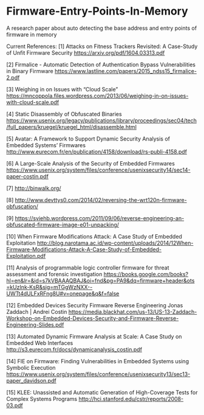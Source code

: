 # Firmware-Entry-Points-In-Memory
A research paper about auto detecting the base address and entry points of firmware in memory

Current References:
[1] Attacks on Fitness Trackers Revisited: A Case-Study of Unfit Firmware Security
https://arxiv.org/pdf/1604.03313.pdf

[2] Firmalice - Automatic Detection of Authentication Bypass Vulnerabilities in Binary Firmware
https://www.lastline.com/papers/2015_ndss15_firmalice-2.pdf

[3] Weighing in on Issues with “Cloud Scale”
https://mncoppola.files.wordpress.com/2013/06/weighing-in-on-issues-with-cloud-scale.pdf

[4] Static Disassembly of Obfuscated Binaries
https://www.usenix.org/legacy/publications/library/proceedings/sec04/tech/full_papers/kruegel/kruegel_html/disassemble.html

[5] Avatar: A Framework to Support Dynamic Security Analysis of Embedded Systems’ Firmwares
http://www.eurecom.fr/en/publication/4158/download/rs-publi-4158.pdf

[6] A Large-Scale Analysis of the Security of Embedded Firmwares
https://www.usenix.org/system/files/conference/usenixsecurity14/sec14-paper-costin.pdf

[7] http://binwalk.org/

[8] http://www.devttys0.com/2014/02/reversing-the-wrt120n-firmware-obfuscation/

[9] https://sviehb.wordpress.com/2011/09/06/reverse-engineering-an-obfuscated-firmware-image-e01-unpacking/

[10] When Firmware Modifications Attack: A Case Study of Embedded Exploitation
http://blog.narotama.ac.id/wp-content/uploads/2014/12When-Firmware-Modifications-Attack-A-Case-Study-of-Embedded-Exploitation.pdf

[11] Analysis of programmable logic controller firmware for threat assessment and forensic investigation
https://books.google.com/books?hl=en&lr=&id=s7kVBAAAQBAJ&oi=fnd&pg=PA9&dq=firmware+header&ots=kUzInk-KsR&sig=mTGgWzNXX--UWTt4dULFxRFng8U#v=onepage&q&f=false

[12] Embedded Devices Security Firmware Reverse Engineering
Jonas Zaddach | Andrei Costin
https://media.blackhat.com/us-13/US-13-Zaddach-Workshop-on-Embedded-Devices-Security-and-Firmware-Reverse-Engineering-Slides.pdf

[13] Automated Dynamic Firmware Analysis at Scale: A Case Study on Embedded Web Interfaces
http://s3.eurecom.fr/docs/dynamicanalysis_costin.pdf

[14] FIE on Firmware: Finding Vulnerabilities in Embedded Systems using Symbolic Execution
https://www.usenix.org/system/files/conference/usenixsecurity13/sec13-paper_davidson.pdf

[15] KLEE: Unassisted and Automatic Generation of High-Coverage Tests for Complex Systems Programs
http://hci.stanford.edu/cstr/reports/2008-03.pdf